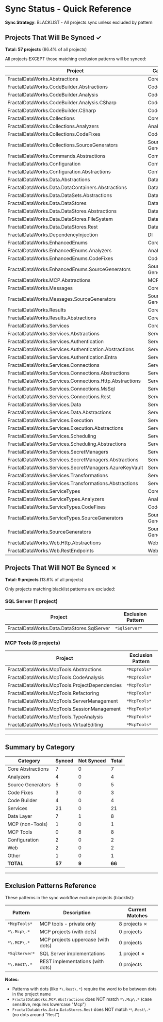 # Sync Status - Quick Reference

**Sync Strategy**: BLACKLIST - All projects sync unless excluded by pattern

## Projects That Will Be Synced ✓

**Total: 57 projects** (86.4% of all projects)

All projects EXCEPT those matching exclusion patterns will be synced:

| Project | Category |
|---------|----------|
| FractalDataWorks.Abstractions | Core |
| FractalDataWorks.CodeBuilder.Abstractions | Code Builder |
| FractalDataWorks.CodeBuilder.Analysis | Code Builder |
| FractalDataWorks.CodeBuilder.Analysis.CSharp | Code Builder |
| FractalDataWorks.CodeBuilder.CSharp | Code Builder |
| FractalDataWorks.Collections | Core |
| FractalDataWorks.Collections.Analyzers | Analyzers |
| FractalDataWorks.Collections.CodeFixes | Code Fixes |
| FractalDataWorks.Collections.SourceGenerators | Source Generators |
| FractalDataWorks.Commands.Abstractions | Commands |
| FractalDataWorks.Configuration | Configuration |
| FractalDataWorks.Configuration.Abstractions | Configuration |
| FractalDataWorks.Data.Abstractions | Data |
| FractalDataWorks.Data.DataContainers.Abstractions | Data |
| FractalDataWorks.Data.DataSets.Abstractions | Data |
| FractalDataWorks.Data.DataStores | Data |
| FractalDataWorks.Data.DataStores.Abstractions | Data |
| FractalDataWorks.Data.DataStores.FileSystem | Data |
| FractalDataWorks.Data.DataStores.Rest | Data |
| FractalDataWorks.DependencyInjection | DI |
| FractalDataWorks.EnhancedEnums | Core |
| FractalDataWorks.EnhancedEnums.Analyzers | Analyzers |
| FractalDataWorks.EnhancedEnums.CodeFixes | Code Fixes |
| FractalDataWorks.EnhancedEnums.SourceGenerators | Source Generators |
| FractalDataWorks.MCP.Abstractions | MCP |
| FractalDataWorks.Messages | Core |
| FractalDataWorks.Messages.SourceGenerators | Source Generators |
| FractalDataWorks.Results | Core |
| FractalDataWorks.Results.Abstractions | Core |
| FractalDataWorks.Services | Core |
| FractalDataWorks.Services.Abstractions | Services |
| FractalDataWorks.Services.Authentication | Services |
| FractalDataWorks.Services.Authentication.Abstractions | Services |
| FractalDataWorks.Services.Authentication.Entra | Services |
| FractalDataWorks.Services.Connections | Services |
| FractalDataWorks.Services.Connections.Abstractions | Services |
| FractalDataWorks.Services.Connections.Http.Abstractions | Services |
| FractalDataWorks.Services.Connections.MsSql | Services |
| FractalDataWorks.Services.Connections.Rest | Services |
| FractalDataWorks.Services.Data | Services |
| FractalDataWorks.Services.Data.Abstractions | Services |
| FractalDataWorks.Services.Execution | Services |
| FractalDataWorks.Services.Execution.Abstractions | Services |
| FractalDataWorks.Services.Scheduling | Services |
| FractalDataWorks.Services.Scheduling.Abstractions | Services |
| FractalDataWorks.Services.SecretManagers | Services |
| FractalDataWorks.Services.SecretManagers.Abstractions | Services |
| FractalDataWorks.Services.SecretManagers.AzureKeyVault | Services |
| FractalDataWorks.Services.Transformations | Services |
| FractalDataWorks.Services.Transformations.Abstractions | Services |
| FractalDataWorks.ServiceTypes | Core |
| FractalDataWorks.ServiceTypes.Analyzers | Analyzers |
| FractalDataWorks.ServiceTypes.CodeFixes | Code Fixes |
| FractalDataWorks.ServiceTypes.SourceGenerators | Source Generators |
| FractalDataWorks.SourceGenerators | Source Generators |
| FractalDataWorks.Web.Http.Abstractions | Web |
| FractalDataWorks.Web.RestEndpoints | Web |

## Projects That Will NOT Be Synced ✗

**Total: 9 projects** (13.6% of all projects)

Only projects matching blacklist patterns are excluded:

### SQL Server (1 project)
| Project | Exclusion Pattern |
|---------|-------------------|
| FractalDataWorks.Data.DataStores.SqlServer | `*SqlServer*` |

### MCP Tools (8 projects)
| Project | Exclusion Pattern |
|---------|-------------------|
| FractalDataWorks.McpTools.Abstractions | `*McpTools*` |
| FractalDataWorks.McpTools.CodeAnalysis | `*McpTools*` |
| FractalDataWorks.McpTools.ProjectDependencies | `*McpTools*` |
| FractalDataWorks.McpTools.Refactoring | `*McpTools*` |
| FractalDataWorks.McpTools.ServerManagement | `*McpTools*` |
| FractalDataWorks.McpTools.SessionManagement | `*McpTools*` |
| FractalDataWorks.McpTools.TypeAnalysis | `*McpTools*` |
| FractalDataWorks.McpTools.VirtualEditing | `*McpTools*` |

---

## Summary by Category

| Category | Synced | Not Synced | Total |
|----------|--------|------------|-------|
| Core Abstractions | 7 | 0 | 7 |
| Analyzers | 4 | 0 | 4 |
| Source Generators | 5 | 0 | 5 |
| Code Fixes | 3 | 0 | 3 |
| Code Builder | 4 | 0 | 4 |
| Services | 21 | 0 | 21 |
| Data Layer | 7 | 1 | 8 |
| MCP (non-Tools) | 1 | 0 | 1 |
| MCP Tools | 0 | 8 | 8 |
| Configuration | 2 | 0 | 2 |
| Web | 2 | 0 | 2 |
| Other | 1 | 0 | 1 |
| **TOTAL** | **57** | **9** | **66** |

---

## Exclusion Patterns Reference

These patterns in the sync workflow exclude projects (blacklist):

| Pattern | Description | Current Matches |
|---------|-------------|-----------------|
| `*McpTools*` | MCP tools - private only | 8 projects ✗ |
| `*\.Mcp\.*` | MCP projects (with dots) | 0 projects |
| `*\.MCP\.*` | MCP projects uppercase (with dots) | 0 projects |
| `*SqlServer*` | SQL Server implementations | 1 project ✗ |
| `*\.Rest\.*` | REST implementations (with dots) | 0 projects |

**Notes:**
- Patterns with dots (like `*\.Rest\.*`) require the word to be between dots in the project name
- `FractalDataWorks.MCP.Abstractions` does NOT match `*\.Mcp\.*` (case sensitive, requires lowercase "Mcp")
- `FractalDataWorks.Data.DataStores.Rest` does NOT match `*\.Rest\.*` (no dots around "Rest")

